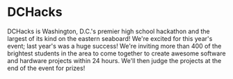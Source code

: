 # DCHacks
DCHacks is Washington, D.C.'s premier high school hackathon and the largest of its kind on the eastern seaboard! We're excited for this year's event; last year's was a huge success! We're inviting more than 400 of the brightest students in the area to come together to create awesome software and hardware projects within 24 hours. We'll then judge the projects at the end of the event for prizes!
